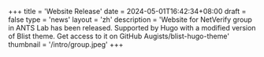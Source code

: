 +++
title = 'Website Release'
date = 2024-05-01T16:42:34+08:00
draft = false
type = 'news'
layout = 'zh'
description = 'Website for NetVerify group in ANTS Lab has been released. Supported by Hugo with a modified version of Blist theme. Get access to it on GitHub Augists/blist-hugo-theme'
thumbnail = '/intro/group.jpeg'
+++
